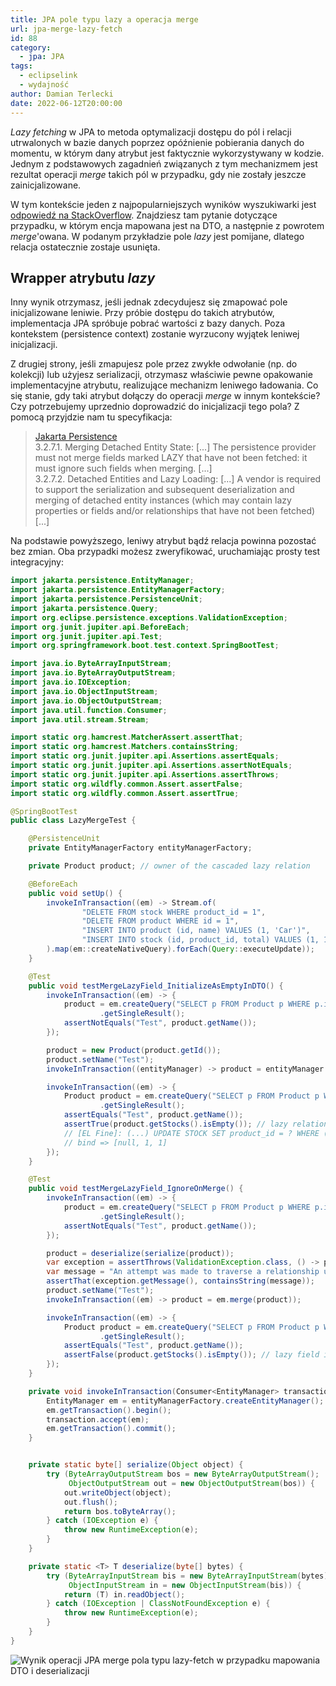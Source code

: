 ```yaml
---
title: JPA pole typu lazy a operacja merge
url: jpa-merge-lazy-fetch
id: 88
category:
  - jpa: JPA
tags:
  - eclipselink
  - wydajność
author: Damian Terlecki
date: 2022-06-12T20:00:00
---
```


*Lazy fetching* w JPA to metoda optymalizacji dostępu do pól i relacji utrwalonych w bazie danych poprzez
opóźnienie pobierania danych do momentu, w którym dany atrybut jest faktycznie wykorzystywany w kodzie.
Jednym z podstawowych zagadnień związanych z tym mechanizmem jest rezultat operacji *merge* takich pól w przypadku, gdy nie zostały jeszcze zainicjalizowane.

W tym kontekście jeden z najpopularniejszych wyników wyszukiwarki jest [odpowiedź na StackOverflow](https://stackoverflow.com/questions/5244238/jpa-what-is-the-behaviour-of-merge-with-lazy-initialized-collection).
Znajdziesz tam pytanie dotyczące przypadku, w którym encja mapowana jest na DTO, a następnie z powrotem *merge*'owana. W podanym przykładzie
pole *lazy* jest pomijane, dlatego relacja ostatecznie zostaje usunięta.

## Wrapper atrybutu *lazy*

Inny wynik otrzymasz, jeśli jednak zdecydujesz się zmapować pole inicjalizowane leniwie. Przy próbie dostępu do takich atrybutów, implementacja JPA spróbuje pobrać wartości z bazy danych. Poza kontekstem (persistence context)
zostanie wyrzucony wyjątek leniwej inicjalizacji.

Z drugiej strony, jeśli zmapujesz pole przez zwykłe odwołanie (np. do kolekcji) lub użyjesz serializacji, otrzymasz właściwie
pewne opakowanie implementacyjne atrybutu, realizujące mechanizm leniwego ładowania.
Co się stanie, gdy taki atrybut dołączy do operacji *merge* w innym kontekście? Czy
potrzebujemy uprzednio doprowadzić do inicjalizacji tego pola? Z pomocą przyjdzie nam tu specyfikacja:

> [Jakarta Persistence](https://jakarta.ee/specifications/persistence/3.0/jakarta-persistence-spec-3.0.pdf)</br>3.2.7.1. Merging Detached Entity State: \[...\] The persistence provider must not merge fields marked LAZY that have not been fetched: it must ignore such fields when merging. \[...\]</br>
> 3.2.7.2. Detached Entities and Lazy Loading: [...] A vendor is required to support the serialization and subsequent deserialization and merging of detached entity instances (which may contain lazy properties or fields and/or relationships that have not been fetched) \[...\]

Na podstawie powyższego, leniwy atrybut bądź relacja powinna pozostać bez zmian. Oba przypadki możesz zweryfikować, uruchamiając prosty test integracyjny:

```java
import jakarta.persistence.EntityManager;
import jakarta.persistence.EntityManagerFactory;
import jakarta.persistence.PersistenceUnit;
import jakarta.persistence.Query;
import org.eclipse.persistence.exceptions.ValidationException;
import org.junit.jupiter.api.BeforeEach;
import org.junit.jupiter.api.Test;
import org.springframework.boot.test.context.SpringBootTest;

import java.io.ByteArrayInputStream;
import java.io.ByteArrayOutputStream;
import java.io.IOException;
import java.io.ObjectInputStream;
import java.io.ObjectOutputStream;
import java.util.function.Consumer;
import java.util.stream.Stream;

import static org.hamcrest.MatcherAssert.assertThat;
import static org.hamcrest.Matchers.containsString;
import static org.junit.jupiter.api.Assertions.assertEquals;
import static org.junit.jupiter.api.Assertions.assertNotEquals;
import static org.junit.jupiter.api.Assertions.assertThrows;
import static org.wildfly.common.Assert.assertFalse;
import static org.wildfly.common.Assert.assertTrue;

@SpringBootTest
public class LazyMergeTest {

    @PersistenceUnit
    private EntityManagerFactory entityManagerFactory;

    private Product product; // owner of the cascaded lazy relation

    @BeforeEach
    public void setUp() {
        invokeInTransaction((em) -> Stream.of(
                "DELETE FROM stock WHERE product_id = 1",
                "DELETE FROM product WHERE id = 1",
                "INSERT INTO product (id, name) VALUES (1, 'Car')",
                "INSERT INTO stock (id, product_id, total) VALUES (1, 1, 10)"
        ).map(em::createNativeQuery).forEach(Query::executeUpdate));
    }

    @Test
    public void testMergeLazyField_InitializeAsEmptyInDTO() {
        invokeInTransaction((em) -> {
            product = em.createQuery("SELECT p FROM Product p WHERE p.id = 1", Product.class)
                    .getSingleResult();
            assertNotEquals("Test", product.getName());
        });

        product = new Product(product.getId());
        product.setName("Test");
        invokeInTransaction((entityManager) -> product = entityManager.merge(product));

        invokeInTransaction((em) -> {
            Product product = em.createQuery("SELECT p FROM Product p WHERE p.id = 1", Product.class)
                    .getSingleResult();
            assertEquals("Test", product.getName());
            assertTrue(product.getStocks().isEmpty()); // lazy relation unlinked on merge
            // [EL Fine]: (...) UPDATE STOCK SET product_id = ? WHERE ((product_id = ?) AND (ID = ?))
            // bind => [null, 1, 1]
        });
    }

    @Test
    public void testMergeLazyField_IgnoreOnMerge() {
        invokeInTransaction((em) -> {
            product = em.createQuery("SELECT p FROM Product p WHERE p.id = 1", Product.class)
                    .getSingleResult();
            assertNotEquals("Test", product.getName());
        });

        product = deserialize(serialize(product));
        var exception = assertThrows(ValidationException.class, () -> product.getStocks().isEmpty());
        var message = "An attempt was made to traverse a relationship using indirection that had a null Session";
        assertThat(exception.getMessage(), containsString(message));
        product.setName("Test");
        invokeInTransaction((em) -> product = em.merge(product));

        invokeInTransaction((em) -> {
            Product product = em.createQuery("SELECT p FROM Product p WHERE p.id = 1", Product.class)
                    .getSingleResult();
            assertEquals("Test", product.getName());
            assertFalse(product.getStocks().isEmpty()); // lazy field ignored ignored on merge
        });
    }

    private void invokeInTransaction(Consumer<EntityManager> transaction) {
        EntityManager em = entityManagerFactory.createEntityManager();
        em.getTransaction().begin();
        transaction.accept(em);
        em.getTransaction().commit();
    }


    private static byte[] serialize(Object object) {
        try (ByteArrayOutputStream bos = new ByteArrayOutputStream();
             ObjectOutputStream out = new ObjectOutputStream(bos)) {
            out.writeObject(object);
            out.flush();
            return bos.toByteArray();
        } catch (IOException e) {
            throw new RuntimeException(e);
        }
    }

    private static <T> T deserialize(byte[] bytes) {
        try (ByteArrayInputStream bis = new ByteArrayInputStream(bytes);
             ObjectInputStream in = new ObjectInputStream(bis)) {
            return (T) in.readObject();
        } catch (IOException | ClassNotFoundException e) {
            throw new RuntimeException(e);
        }
    }
}
```

<img src="/img/hq/jpa-merge-on-lazy-fetch.png" alt="Wynik operacji JPA merge pola typu lazy-fetch w przypadku mapowania DTO i deserializacji" title="JPA merge pola lazy-fetch">
